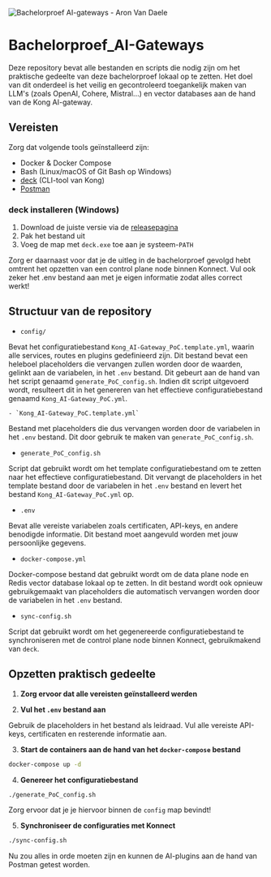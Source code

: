 ![Bachelorproef AI-gateways - Aron Van Daele](https://img.shields.io/badge/Bachelorproef-AI--gateways%20--%20Aron%20Van%20Daele-blue)

# Bachelorproef_AI-Gateways

Deze repository bevat alle bestanden en scripts die nodig zijn om het praktische gedeelte van deze bachelorproef lokaal op te zetten. Het doel van dit onderdeel is het veilig en gecontroleerd toegankelijk maken van LLM's (zoals OpenAI, Cohere, Mistral...) en vector databases aan de hand van de Kong AI-gateway.

## Vereisten

Zorg dat volgende tools geïnstalleerd zijn:

- Docker & Docker Compose  
- Bash (Linux/macOS of Git Bash op Windows)
- [deck](https://github.com/kong/deck) (CLI-tool van Kong)
- [Postman](https://www.postman.com/downloads/)

### deck installeren (Windows)

1. Download de juiste versie via de [releasepagina](https://github.com/kong/deck/releases)
2. Pak het bestand uit
3. Voeg de map met `deck.exe` toe aan je systeem-`PATH`

Zorg er daarnaast voor dat je de uitleg in de bachelorproef gevolgd hebt omtrent het opzetten van een control plane node binnen Konnect. Vul ook zeker het .env bestand aan met je eigen informatie zodat alles correct werkt!

## Structuur van de repository

- `config/`

Bevat het configuratiebestand `Kong_AI-Gateway_PoC.template.yml`, waarin alle services, routes en plugins gedefinieerd zijn. Dit bestand bevat een heleboel placeholders die vervangen zullen worden door de waarden, gelinkt aan de variabelen, in het `.env` bestand. Dit gebeurt aan de hand van het script genaamd `generate_PoC_config.sh`. Indien dit script uitgevoerd wordt, resulteert dit in het genereren van het effectieve configuratiebestand genaamd `Kong_AI-Gateway_PoC.yml`.

    - `Kong_AI-Gateway_PoC.template.yml`

Bestand met placeholders die dus vervangen worden door de variabelen in het `.env` bestand. Dit door gebruik te maken van `generate_PoC_config.sh`.

- `generate_PoC_config.sh`

Script dat gebruikt wordt om het template configuratiebestand om te zetten naar het effectieve configuratiebestand. Dit vervangt de placeholders in het template bestand door de variabelen in het `.env` bestand en levert het bestand `Kong_AI-Gateway_PoC.yml` op.

- `.env`

Bevat alle vereiste variabelen zoals certificaten, API-keys, en andere benodigde informatie. Dit bestand moet aangevuld worden met jouw persoonlijke gegevens.

- `docker-compose.yml`

Docker-compose bestand dat gebruikt wordt om de data plane node en Redis vector database lokaal op te zetten. In dit bestand wordt ook opnieuw gebruikgemaakt van placeholders die automatisch vervangen worden door de variabelen in het `.env` bestand.

- `sync-config.sh`

Script dat gebruikt wordt om het gegenereerde configuratiebestand te synchroniseren met de control plane node binnen Konnect, gebruikmakend van `deck`.

## Opzetten praktisch gedeelte

1. **Zorg ervoor dat alle vereisten geïnstalleerd werden**

2. **Vul het `.env` bestand aan**  

Gebruik de placeholders in het bestand als leidraad. Vul alle vereiste API-keys, certificaten en resterende informatie aan.

3. **Start de containers aan de hand van het `docker-compose` bestand**

```bash
docker-compose up -d
```

4. **Genereer het configuratiebestand**

```bash
./generate_PoC_config.sh
```

Zorg ervoor dat je je hiervoor binnen de `config` map bevindt!

5. **Synchroniseer de configuraties met Konnect**

```bash
./sync-config.sh
```

Nu zou alles in orde moeten zijn en kunnen de AI-plugins aan de hand van Postman getest worden.
